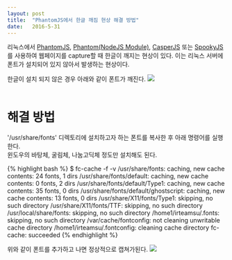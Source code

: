 ```yaml
---
layout: post
title:  "PhantomJS에서 한글 깨짐 현상 해결 방법"
date:   2016-5-31
---
```


리눅스에서 <a href="http://phantomjs.org/">PhantomJS</a>, <a href="https://github.com/amir20/phantomjs-node">Phantom(NodeJS Module)</a>, <a href="http://casperjs.org/">CasperJS</a> 또는 <a href="https://github.com/SpookyJS/SpookyJS">SpookyJS</a>를 사용하여 웹페이지를 capture할 때 한글이 깨지는 현상이 있다.
이는 리눅스 서버에 폰트가 설치되어 있지 않아서 발생하는 현상이다.

한글이 설치 되지 않은 경우 아래와 같이 폰트가 깨진다.
<img src='{{site.url}}/assets/imgs/capture1.png'>
<br><br>
<h1>해결 방법</h1>
'/usr/share/fonts' 디렉토리에 설치하고자 하는 폰트를 복사한 후 아래 명령어를 실행한다.<br>
윈도우의 바탕체, 굴림체, 나눔고딕체 정도만 설치해도 된다.

{% highlight bash %}
$ fc-cache -f -v
/usr/share/fonts: caching, new cache contents: 24 fonts, 1 dirs
/usr/share/fonts/default: caching, new cache contents: 0 fonts, 2 dirs
/usr/share/fonts/default/Type1: caching, new cache contents: 35 fonts, 0 dirs
/usr/share/fonts/default/ghostscript: caching, new cache contents: 13 fonts, 0 dirs
/usr/share/X11/fonts/Type1: skipping, no such directory
/usr/share/X11/fonts/TTF: skipping, no such directory
/usr/local/share/fonts: skipping, no such directory
/home1/irteamsu/.fonts: skipping, no such directory
/var/cache/fontconfig: not cleaning unwritable cache directory
/home1/irteamsu/.fontconfig: cleaning cache directory
fc-cache: succeeded
{% endhighlight %}

위와 같이 폰트를 추가하고 나면 정상적으로 캡쳐가된다.
<img src='{{site.url}}/assets/imgs/capture2.png'>
